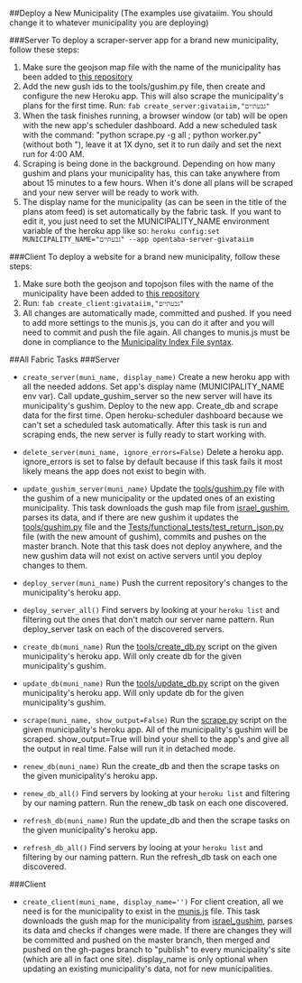 ##Deploy a New Municipality
(The examples use givataiim. You should change it to whatever municipality
you are deploying)

###Server
To deploy a scraper-server app for a brand new municipality, follow these steps:
  1. Make sure the geojson map file with the name of the municipality has 
     been added to [this repository](http://github.com/niryariv/israel_gushim)
  2. Add the new gush ids to the tools/gushim.py file, then create and configure 
     the new Heroku app. This will also scrape the municipality's plans for the 
     first time. Run:
     `fab create_server:givataiim,"גבעתיים"`
  3. When the task finishes running, a browser window (or tab) will be open with 
     the new app's scheduler dashboard. Add a new scheduled task with the 
     command: "python scrape.py -g all ; python worker.py" (without both "), 
     leave it at 1X dyno, set it to run daily and set the next run for 4:00 AM.
  4. Scraping is being done in the background. Depending on how many gushim and 
     plans your municipality has, this can take anywhere from about 15 minutes 
     to a few hours. When it's done all plans will be scraped and your new server 
     will be ready to work with.
  5. The display name for the municipality (as can be seen in the title of the 
     plans atom feed) is set automatically by the fabric task. If you want to 
     edit it, you just need to set the MUNICIPALITY_NAME environment variable 
     of the heroku app like so: 
     `heroku config:set MUNICIPALITY_NAME="גבעתיים" --app opentaba-server-givataiim`

###Client
To deploy a website for a brand new municipality, follow these steps:
  1. Make sure both the geojson and topojson files with the name of the municipality
     have been added to [this repository](http://github.com/niryariv/israel_gushim)
  2. Run: `fab create_client:givataiim,"גבעתיים"`
  3. All changes are automatically made, committed and pushed. If you need to add
     more settings to the munis.js, you can do it after and you will need to
     commit and push the file again.
     All changes to munis.js must be done in compliance to the [Municipality 
     Index File syntax](http://github.com/niryariv/opentaba-client/blob/master/DEPLOYMENT.md#municipality-index-file).

##All Fabric Tasks
###Server
+ `create_server(muni_name, display_name)`
  Create a new heroku app with all the
  needed addons. Set app's display name (MUNICIPALITY_NAME env var). Call 
  update_gushim_server so the new server will have its municipality's gushim. Deploy 
  to the new app. Create_db and scrape data for the first time. Open heroku-scheduler
  dashboard because we can't set a scheduled task automatically. After this task
  is run and scraping ends, the new server is fully ready to start working with.
  
+ `delete_server(muni_name, ignore_errors=False)` Delete a heroku app.
  ignore_errors is set to false by default because if this task fails it most
  likely means the app does not exist to begin with.

+ `update_gushim_server(muni_name)` Update the [tools/gushim.py](tools/gushim.py) file with the
  gushim of a new municipality or the updated ones of an existing municipality.
  This task downloads the gush map file from [israel_gushim](http://github.com/niryariv/israel_gushim), parses its  data, and if there are new gushim it updates the [tools/gushim.py](tools/gushim.py) file and the 
  [Tests/functional_tests/test_return_json.py](Tests/functional_tests/test_return_json.py) file (with the new amount of gushim), commits and pushes on the master branch. Note that this task does not deploy
  anywhere, and the new gushim data will not exist on active servers until you
  deploy changes to them.

+ `deploy_server(muni_name)` Push the current repository's changes to the
  municipality's heroku app.

+ `deploy_server_all()` Find servers by looking at your `heroku list` and filtering
  out the ones that don't match our server name pattern. Run deploy_server task
  on each of the discovered servers.
+ `create_db(muni_name)` Run the [tools/create_db.py](tools/create_db.py) script on the given
  municipality's heroku app. Will only create db for the given municipality's
  gushim.
+ `update_db(muni_name)` Run the [tools/update_db.py](tools/update_db.py) script on the given
  municipality's heroku app. Will only update db for the given municipality's
  gushim.
+ `scrape(muni_name, show_output=False)` Run the [scrape.py](scrape.py) script on the
  given municipality's heroku app. All of the municipality's gushim will
  be scraped. show_output=True will bind your shell to the app's and give
  all the output in real time. False will run it in detached mode.
+ `renew_db(muni_name)` Run the create_db and then the scrape tasks on
  the given municipality's heroku app.
+ `renew_db_all()` Find servers by looking at your `heroku list` and filtering
  by our naming pattern. Run the renew_db task on each one discovered.
+ `refresh_db(muni_name)` Run the update_db and then the scrape tasks on
  the given municipality's heroku app.
+ `refresh_db_all()` Find servers by looing at your `heroku list` and filtering
  by our naming pattern. Run the refresh_db task on each one discovered.

###Client
+ `create_client(muni_name, display_name='')` For client creation, all we need
  is for the municipality to exist in the [munis.js](munis.js) file. This task downloads
  the gush map for the municipality from [israel_gushim](http://github.com/niryariv/israel_gushim), parses its data and
  checks if changes were made. If there are changes they will be committed
  and pushed on the master branch, then merged and pushed on the gh-pages
  branch to "publish" to every municipality's site (which are all in fact
  one site). display_name is only optional when updating an existing
  municipality's data, not for new municipalities.
